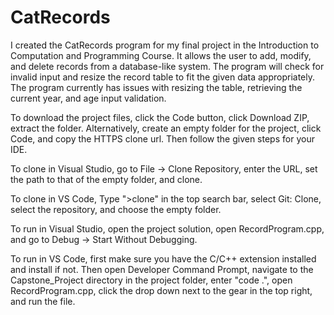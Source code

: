 # CatRecords
I created the CatRecords program for my final project in the Introduction to Computation and Programming Course. It allows the user to add, modify, and delete records from a database-like system. The program will check for invalid input and resize the record table to fit the given data appropriately. The program currently has issues with resizing the table, retrieving the current year, and age input validation.

To download the project files, click the Code button, click Download ZIP, extract the folder. Alternatively, create an empty folder for the project, click Code, and copy the HTTPS clone url. Then follow the given steps for your IDE.

To clone in Visual Studio, go to File -> Clone Repository, enter the URL, set the path to that of the empty folder, and clone.
 
To clone in VS Code, Type ">clone" in the top search bar, select Git: Clone, select the repository, and choose the empty folder. 

To run in Visual Studio, open the project solution, open RecordProgram.cpp, and go to Debug -> Start Without Debugging.

To run in VS Code, first make sure you have the C/C++ extension installed and install if not. 
Then open Developer Command Prompt, navigate to the Capstone_Project directory in the project folder, 
enter "code .", open RecordProgram.cpp, click the drop down next to the gear in the top right, and run the file. 

